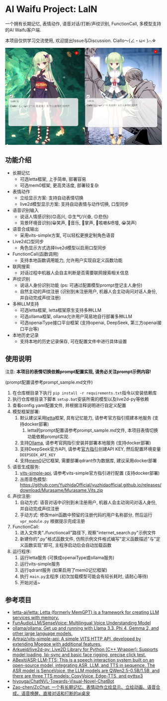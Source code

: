 # AI Waifu Project: LaIN

一个拥有长期记忆, 表情动作, 语音对话/打断/声纹识别, FunctionCall, 多模型支持的AI Waifu客户端.

本项目仅供学习交流使用, 欢迎提出Issue与Discussion. Ciallo～(∠・ω< )⌒☆

![1737281226243](image/readme/1737281226243.png)

## 功能介绍

- 长期记忆
  - 可选letta框架, 上手简单, 部署容易
  - 可选mem0框架, 更高灵活度, 部署较复杂
- 表情动作
  - 立绘显示方案: 支持自动表情切换
  - live2d模型显示方案: 支持自动表情与动作切换, 口型同步
- 语音识别输入
  - 说话人情感识别(😊高兴, 😡生气/兴奋, 😔悲伤)
  - 背景环境音识别(😀笑声, 🎼音乐, 👏掌声, 🤧咳嗽&喷嚏, 😭哭声)
- 语音合成输出
  - 采用vits-simple方案, 可以轻松更换定制角色语音
- Live2d口型同步
  - 角色显示方式选择live2d模型以启用口型同步
- FunctionCall(函数调用)
  - 支持本地函数调用能力, 允许用户实现自定义函数功能
- 联网搜索
  - 对话过程中机器人会自主判断是否需要联网搜索相关信息
- 声纹识别
  - 说话人身份识别功能 (ps: 可通过配置模型prompt登记主人身份)
  - 自然主动的声纹注册 (识别到未注册用户, 机器人会主动询问对话人身份, 并自动完成声纹注册)
- 多种LLM支持
  - 可选letta框架, letta框架原生支持多种LLM
  - 可选ollama框架, ollama允许用户简易地自行部署多种LLM
  - 可选openaiType接口平台框架 (支持openai, DeepSeek, 第三方openai接口平台等)
- 本地历史记录
  - 支持本地的历史记录保存, 可在配置文件中进行具体设置

## 使用说明

注意: **本项目的表情切换依赖prompt配置实现, 请务必关注prompt示例内容!**

(prompt配置请参考prompt_sample.md文件)

1. 在仓库根目录下执行 `pip install -r requirements.txt`指令以安装依赖库
2. 执行仓库根目录下脚本 `setup.bat`安装所需的模型以及live2d-py等依赖
3. 查看config.yaml配置文件, 并根据注释说明进行自定义配置
4. 模型框架部署:
   1. 默认建议采用[letta](https://github.com/letta-ai/letta)框架, 具有记忆能力, 请参考官方指引搭建本地服务 (支持docker部署)
      1. letta的prompt配置请参考prompt_sample.md文件, 本项目表情切换功能依赖prompt实现.
   2. 支持[Ollama](https://ollama.com/), 请参考官网指引安装并部署本地服务 (支持docker部署)
   3. 支持DeepSeek官方API, 请参考[官方指引](https://api-docs.deepseek.com/zh-cn/)创建API KEY, 然后配置环境变量 `DEEPSEEK_API_KEY`
   4. 支持[mem0](https://github.com/mem0ai/mem0)记忆框架, 需要部署qdrant作为数据库, 建议采用docker部署
5. 语音生成服务:
   1. [vits-simple-api](https://github.com/Artrajz/vits-simple-api/blob/main/README_zh.md), 请参考vits-simple官方指引进行配置 (支持docker部署)
   2. 丛雨音色模型: https://github.com/YuzhidaOfficial/yuzhidaofficial.github.io/releases/download/Murasame/Murasame.Vits.zip
6. 声纹注册:
   1. 自动方式: 语音对话中识别到未注册用户, 机器人会主动询问对话人身份, 并自动完成声纹注册
   2. 手动方式: 修改main函数中预留的注册代码的用户名称部分, 然后运行 `vpr_module.py` 根据提示完成注册
7. FunctionCall:
   1. 进入文件夹"./functioncall"路径下, 观察"internet_search.py"示例文件
   2. 新建你的".py"格式函数文件, 仿照示例文件格式编写"定义函数描述"与"定义函数实现"即可, 主程序启动后会自动加载函数
8. 运行程序:
   1. 运行letta服务 (可换成openaiType或ollama服务)
   2. 运行vits-simple服务
   3. 运行qdrant服务 (如果启用了mem0记忆框架)
   4. 执行 `main.py`主程序 (初次加载模型可能会有较长耗时, 请耐心等待)
   5. 开始对话~

## 参考项目

- [letta-ai/letta: Letta (formerly MemGPT) is a framework for creating LLM services with memory.](https://github.com/letta-ai/letta)
- [FunAudioLLM/SenseVoice: Multilingual Voice Understanding Model](https://github.com/FunAudioLLM/SenseVoice)
- [ollama/ollama: Get up and running with Llama 3.3, Phi 4, Gemma 2, and other large language models.](https://github.com/ollama/ollama)
- [Artrajz/vits-simple-api: A simple VITS HTTP API, developed by extending Moegoe with additional features.](https://github.com/Artrajz/vits-simple-api)
- [Arkueid/live2d-py: Live2D Library for Python (C++ Wrapper): Supports model loading, lip-sync and basic face rigging, precise click test.](https://github.com/Arkueid/live2d-py)
- [ABexit/ASR-LLM-TTS: This is a speech interaction system built on an open-source model, integrating ASR, LLM, and TTS in sequence. The ASR model is SenceVoice, the LLM models are QWen2.5-0.5B/1.5B, and there are three TTS models: CosyVoice, Edge-TTS, and pyttsx3](https://github.com/ABexit/ASR-LLM-TTS)
- [hiyouga/ChatNVL-Towards-Visual-Novel-ChatBot](https://github.com/hiyouga/ChatNVL-Towards-Visual-Novel-ChatBot)
- [Zao-chen/ZcChat: 一个有长期记忆、表情动作立绘显示、立绘动画、语音合成、语音唤醒、直接对话和打断的ai桌宠](https://github.com/Zao-chen/ZcChat?tab=readme-ov-file)
